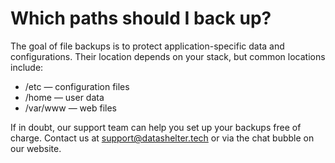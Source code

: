 # Which paths should I back up?

The goal of file backups is to protect application-specific data and configurations. Their location depends on your stack, but common locations include:

- /etc — configuration files
- /home — user data
- /var/www — web files

If in doubt, our support team can help you set up your backups free of charge. Contact us at support@datashelter.tech or via the chat bubble on our website.